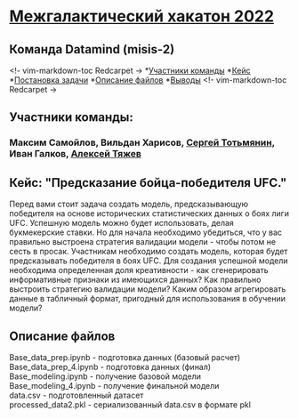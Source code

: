 # [Межгалактический хакатон 2022](https://new.skillfactory.ru/hackaton)
## Команда Datamind (misis-2)
<!- vim-markdown-toc Redcarpet ->
*[Участники команды](#участники_команды)
*[Кейс](#название_кейса)
*[Постановка задачи](#формулировка_задачи)
*[Описание файлов](#структура_репозитория)
*[Выводы](#выводы)
<!- vim-markdown-toc Redcarpet ->
## Участники команды:
### Максим Самойлов, Вильдан Харисов, [Сергей Тотьмянин](https://github.com/ZergSS), Иван Галков, [Алексей Тяжев](https://github.com/rengoft)

## Кейс: "Предсказание бойца-победителя UFC."

Перед вами стоит задача создать модель, предсказывающую победителя на основе исторических статистических данных о боях лиги UFC. Успешную модель можно будет использовать, делая букмекерские ставки. Но для начала необходимо убедиться, что у вас правильно выстроена стратегия валидации модели - чтобы потом не сесть в просак.
Участникам необходимо создать модель, которая будет предсказывать победителя в боях UFC. Для создания успешной модели необходима определенная доля креативности - как сгенерировать информативные признаки из имеющихся данных? Как правильно выстроить стратегию валидации модели? Каким образом агрегировать данные в табличный формат, пригодный для использования в обучении модели?


## Описание файлов
Base_data_prep.ipynb - подготовка данных (базовый расчет)<br>
Base_data_prep_4.ipynb - подготовка данных (финал)<br>
Base_modeling.ipynb - получение базовой модели<br>
Base_modeling_4.ipynb - получение финальной модели<br>
data.csv - подготовленный датасет<br>
processed_data2.pkl - сериализованный data.csv в формате pkl

